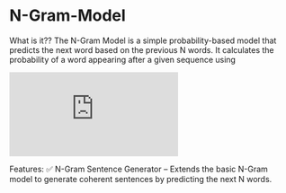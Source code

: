 # N-Gram-Model
What is it??
The N-Gram Model is a simple probability-based model that predicts the next word based on the previous N words. It calculates the probability of a word appearing after a given sequence using

![N-Gram Formula](https://latex.codecogs.com/png.latex?%5Cbg_white%20P(w_n%20%7C%20w_%7Bn-1%7D%2C%20...%2C%20w_%7Bn-N%2B1%7D)%20%3D%20%5Cfrac%7BC(w_%7Bn-N%2B1%7D%2C%20...%2C%20w_n)%7D%7BC(w_%7Bn-N%2B1%7D%2C%20...%2C%20w_%7Bn-1%7D)%7D)

Features:
✅ N-Gram Sentence Generator – Extends the basic N-Gram model to generate coherent sentences by predicting the next N words.
